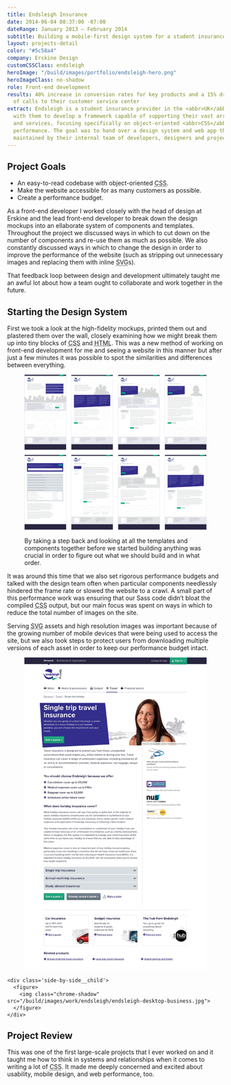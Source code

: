 ```yaml
---
title: Endsleigh Insurance
date: 2014-06-04 08:37:00 -07:00
dateRange: January 2013 – February 2014
subtitle: Building a mobile-first design system for a student insurance company.
layout: projects-detail
color: "#5c58a4"
company: Erskine Design
customCSSClass: endsleigh
heroImage: "/build/images/portfolio/endsleigh-hero.png"
heroImageClass: no-shadow
role: Front-end development
results: 40% increase in conversion rates for key products and a 15% drop in the number
  of calls to their customer service center
extract: Endsleigh is a student insurance provider in the <abbr>UK</abbr> and I worked
  with them to develop a framework capable of supporting their vast array of products
  and services, focusing specifically on object-oriented <abbr>CSS</abbr> and web
  performance. The goal was to hand over a design system and web app that could be
  maintained by their internal team of developers, designers and project managers.
---
```


## Project Goals

<ul class="solutions-list">
  <li>An easy-to-read codebase with object-oriented <abbr title='cascading style sheets'>CSS</abbr>.</li>
  <li>Make the website accessible for as many customers as possible.</li>
  <li>Create a performance budget.</li>
</ul>

As a front-end developer I worked closely with the head of design at Erskine and the lead front-end developer to break down the design mockups into an ellaborate system of components and templates. Throughout the project we discussed ways in which to cut down on the number of components and re-use them as much as possible. We also constantly discussed ways in which to change the design in order to improve the performance of the website (such as stripping out unnecessary images and replacing them with inline <abbr title='scalable vector graphics'>SVG</abbr>s).

That feedback loop between design and development ultimately taught me an awful lot about how a team ought to collaborate and work together in the future.


## Starting the Design System

First we took a look at the high-fidelity mockups, printed them out and plastered them over the wall, closely examining how we might break them up into tiny blocks of <abbr title='cascading style sheets'>CSS</abbr> and <abbr title='hypertext markup language'>HTML</abbr>. This was a new method of working on front-end development for me and seeing a website in this manner but after just a few minutes it was possible to spot the similarities and differences between everything.

<div class="m-wrapper--full">
  <div class='m-wrapper--unpadded-wide'>
    <figure class='cell-t20'>
      <img src="/build/images/portfolio/endsleigh-layouts.png">
      <figcaption>
        <p>By taking a step back and looking at all the templates and components together before we started building anything was crucial in order to figure out what we should build and in what order.</p>
      </figcaption>
    </figure>
  </div>
</div>

It was around this time that we also set rigorous performance budgets and talked with the design team often when particular components needlessly hindered the frame rate or slowed the website to a crawl. A small part of this performance work was ensuring that our Sass code didn’t bloat the compiled <abbr title='cascading style sheets'>CSS</abbr> output, but our main focus was spent on ways in which to reduce the total number of images on the site.

Serving <abbr title='scalable vector graphics'>SVG</abbr> assets and high resolution images was important because of the growing number of mobile devices that were being used to access the site, but we also took steps to protect users from downloading multiple versions of each asset in order to keep our performance budget intact.

<div class="m-wrapper--full">
  <div class='side-by-side equal-height'>
    <div class='side-by-side__child'>
      <figure>
        <img class="chrome-shadow" src="/build/images/work/endsleigh/endsleigh-desktop-detail.jpg">
      </figure>
    </div>

    <div class='side-by-side__child'>
      <figure>
        <img class="chrome-shadow" src="/build/images/work/endsleigh/endsleigh-desktop-business.jpg">
      </figure>
    </div>
  </div>
</div>

## Project Review

This was one of the first large-scale projects that I ever worked on and it taught me how to think in systems and relationships when it comes to writing a lot of <abbr title='cascading style sheets'>CSS</abbr>. It made me deeply concerned and excited about usability, mobile design, and web performance, too.
